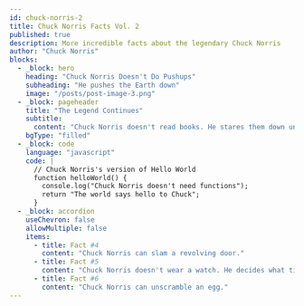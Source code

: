 ```yaml
---
id: chuck-norris-2
title: Chuck Norris Facts Vol. 2
published: true
description: More incredible facts about the legendary Chuck Norris
author: "Chuck Norris"
blocks:
  - _block: hero
    heading: "Chuck Norris Doesn't Do Pushups"
    subheading: "He pushes the Earth down"
    image: "/posts/post-image-3.png"
  - _block: pageheader
    title: "The Legend Continues"
    subtitle:
      content: "Chuck Norris doesn't read books. He stares them down until he gets the information he wants."
    bgType: "filled"
  - _block: code
    language: "javascript"
    code: |
      // Chuck Norris's version of Hello World
      function helloWorld() {
        console.log("Chuck Norris doesn't need functions");
        return "The world says hello to Chuck";
      }
  - _block: accordion
    useChevron: false
    allowMultiple: false
    items:
      - title: Fact #4
        content: "Chuck Norris can slam a revolving door."
      - title: Fact #5
        content: "Chuck Norris doesn't wear a watch. He decides what time it is."
      - title: Fact #6
        content: "Chuck Norris can unscramble an egg."
---
```

